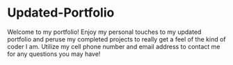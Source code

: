 # Updated-Portfolio

Welcome to my portfolio! Enjoy my personal touches to my updated portfolio and peruse my completed projects to really get a feel of the kind of coder I am. Utilize my cell phone number and email address to contact me for any questions you may have!